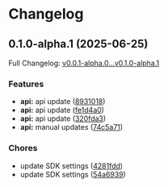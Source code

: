 # Changelog

## 0.1.0-alpha.1 (2025-06-25)

Full Changelog: [v0.0.1-alpha.0...v0.1.0-alpha.1](https://github.com/codeset-ai/codeset-sdk/compare/v0.0.1-alpha.0...v0.1.0-alpha.1)

### Features

* **api:** api update ([8931018](https://github.com/codeset-ai/codeset-sdk/commit/893101836a762bc2dcb38fa2399f37f8d6b2602a))
* **api:** api update ([fe1d4a0](https://github.com/codeset-ai/codeset-sdk/commit/fe1d4a0e2fe6856c153d323ee6b6ced08b78ee0d))
* **api:** api update ([320fda3](https://github.com/codeset-ai/codeset-sdk/commit/320fda3ff1b5c99c2f4f9eb46c09adb8fdc6c630))
* **api:** manual updates ([74c5a71](https://github.com/codeset-ai/codeset-sdk/commit/74c5a71a101028db412719cb1edcc7ff3f96251b))


### Chores

* update SDK settings ([4281fdd](https://github.com/codeset-ai/codeset-sdk/commit/4281fddd40c155149bdd071eeec5ec71d34ef1ee))
* update SDK settings ([54a6939](https://github.com/codeset-ai/codeset-sdk/commit/54a69396c87bf4bb5a7d933b76573a8171b2d8ad))
